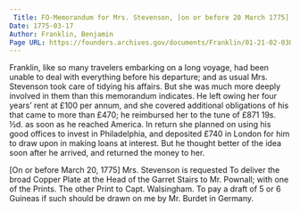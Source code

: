 ```yaml
---
 Title: FO-Memorandum for Mrs. Stevenson, [on or before 20 March 1775]
Date: 1775-03-17
Author: Franklin, Benjamin
Page URL: https://founders.archives.gov/documents/Franklin/01-21-02-0304
---
```


Franklin, like so many travelers embarking on a long voyage, had been unable to deal with everything before his departure; and as usual Mrs. Stevenson took care of tidying his affairs. But she was much more deeply involved in them than this memorandum indicates. He left owing her four years’ rent at £100 per annum, and she covered additional obligations of his that came to more than £470; he reimbursed her to the tune of £871 19s. ½d. as soon as he reached America. In return she planned on using his good offices to invest in Philadelphia, and deposited £740 in London for him to draw upon in making loans at interest. But he thought better of the idea soon after he arrived, and returned the money to her.
 
[On or before March 20, 1775]
Mrs. Stevenson is requested
To deliver the broad Copper Plate at the Head of the Garret Stairs to Mr. Pownall; with one of the Prints.
The other Print to Capt. Walsingham.
To pay a draft of 5 or 6 Guineas if such should be drawn on me by Mr. Burdet in Germany.


